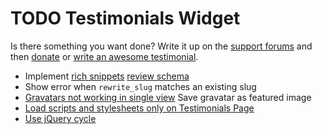 # TODO Testimonials Widget

Is there something you want done? Write it up on the [support forums](http://wordpress.org/support/plugin/testimonials-widget) and then [donate](http://aihr.us/about-aihrus/donate/) or [write an awesome testimonial](http://aihr.us/about-aihrus/testimonials/add-testimonial/).

* Implement [rich snippets](http://wordpress.org/support/topic/lots-of-options-4?replies=3#post-4754108) [review schema](http://schema.org/Review)
* Show error when `rewrite_slug` matches an existing slug
* [Gravatars not working in single view](http://aihr.us/testimonial/jay-ramirez/) Save gravatar as featured image
* [Load scripts and stylesheets only on Testimonials Page](http://wordpress.org/support/topic/load-scripts-and-stylesheets-only-on-testimonials-page)
* [Use jQuery cycle](http://wordpress.org/support/topic/animation-not-disabling?replies=12#post-4655776)
